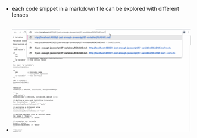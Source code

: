- each code snippet in a markdown file can be explored with different lenses
- ![study-lenses-markdown-files.gif](../assets/study-lenses-markdown-files_1677426299563_0.gif)
	-